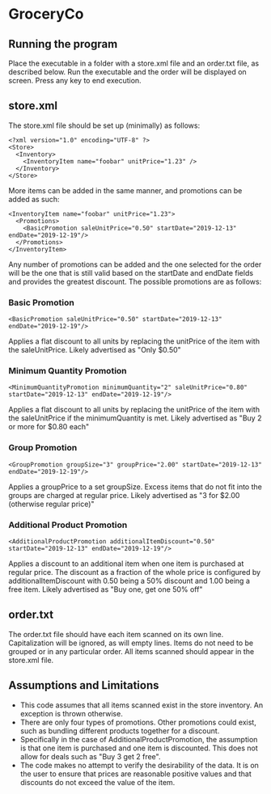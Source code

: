 # GroceryCo

## Running the program
Place the executable in a folder with a store.xml file and an order.txt file, as described below. Run the executable and the order will be displayed on screen. Press any key to end execution.

## store.xml
The store.xml file should be set up (minimally) as follows:

    <?xml version="1.0" encoding="UTF-8" ?>
    <Store>
      <Inventory>
        <InventoryItem name="foobar" unitPrice="1.23" />
      </Inventory>
    </Store>

More items can be added in the same manner, and promotions can be added as such:

    <InventoryItem name="foobar" unitPrice="1.23">
      <Promotions>
        <BasicPromotion saleUnitPrice="0.50" startDate="2019-12-13" endDate="2019-12-19"/>
      </Promotions>
    </InventoryItem>

Any number of promotions can be added and the one selected for the order will be the one that is still valid based on the startDate and endDate fields and provides the greatest discount. The possible promotions are as follows:

### Basic Promotion
    <BasicPromotion saleUnitPrice="0.50" startDate="2019-12-13" endDate="2019-12-19"/>
  Applies a flat discount to all units by replacing the unitPrice of the item with the saleUnitPrice. Likely advertised as "Only $0.50"
  
### Minimum Quantity Promotion
    <MinimumQuantityPromotion minimumQuantity="2" saleUnitPrice="0.80" startDate="2019-12-13" endDate="2019-12-19"/>
  Applies a flat discount to all units by replacing the unitPrice of the item with the saleUnitPrice if the minimumQuantity is met. Likely advertised as "Buy 2 or more for $0.80 each"
  
### Group Promotion
    <GroupPromotion groupSize="3" groupPrice="2.00" startDate="2019-12-13" endDate="2019-12-19"/>
  Applies a groupPrice to a set groupSize. Excess items that do not fit into the groups are charged at regular price. Likely advertised as "3 for $2.00 (otherwise regular price)"
  
### Additional Product Promotion
    <AdditionalProductPromotion additionalItemDiscount="0.50" startDate="2019-12-13" endDate="2019-12-19"/>
  Applies a discount to an additional item when one item is purchased at regular price. The discount as a fraction of the whole price is configured by additionalItemDiscount with 0.50 being a 50% discount and 1.00 being a free item. Likely advertised as "Buy one, get one 50% off"
  
## order.txt
The order.txt file should have each item scanned on its own line. Capitalization will be ignored, as will empty lines. Items do not need to be grouped or in any particular order. All items scanned should appear in the store.xml file.

## Assumptions and Limitations
- This code assumes that all items scanned exist in the store inventory. An exception is thrown otherwise.
- There are only four types of promotions. Other promotions could exist, such as bundling different products together for a discount.
- Specifically in the case of AdditionalProductPromotion, the assumption is that one item is purchased and one item is discounted. This does not allow for deals such as "Buy 3 get 2 free".
- The code makes no attempt to verify the desirability of the data. It is on the user to ensure that prices are reasonable positive values and that discounts do not exceed the value of the item.
